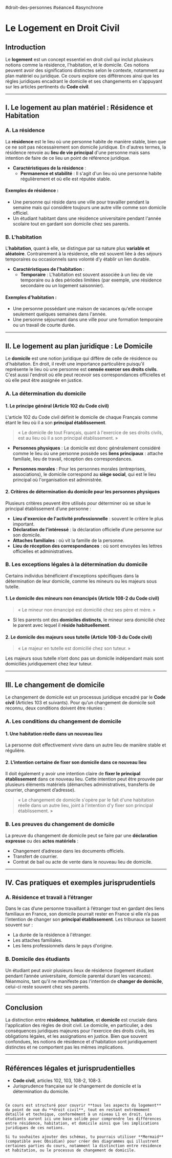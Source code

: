 #droit-des-personnes #séance4 #asynchrone

# Le Logement en Droit Civil

## Introduction

Le **logement** est un concept essentiel en droit civil qui inclut plusieurs notions comme la résidence, l'habitation, et le domicile. Ces notions peuvent avoir des significations distinctes selon le contexte, notamment au plan matériel ou juridique. Ce cours explore ces différences ainsi que les règles juridiques encadrant le domicile et ses changements en s'appuyant sur les articles pertinents du **Code civil**.

---

## I. Le logement au plan matériel : Résidence et Habitation

### A. La résidence

La **résidence** est le lieu où une personne habite de manière stable, bien que ce ne soit pas nécessairement son domicile juridique. En d'autres termes, la résidence renvoie au **lieu de vie principal** d'une personne mais sans intention de faire de ce lieu un point de référence juridique.

- **Caractéristiques de la résidence** :
  - **Permanence et stabilité** : Il s'agit d'un lieu où une personne habite régulièrement et où elle est réputée stable.
  
#### Exemples de résidence :
- Une personne qui réside dans une ville pour travailler pendant la semaine mais qui considère toujours une autre ville comme son domicile officiel.
- Un étudiant habitant dans une résidence universitaire pendant l'année scolaire tout en gardant son domicile chez ses parents.

### B. L'habitation

L'**habitation**, quant à elle, se distingue par sa nature plus **variable et aléatoire**. Contrairement à la résidence, elle est souvent liée à des séjours temporaires ou occasionnels sans volonté d’y établir un lien durable.

- **Caractéristiques de l'habitation** :
  - **Temporaire** : L'habitation est souvent associée à un lieu de vie temporaire ou à des périodes limitées (par exemple, une résidence secondaire ou un logement saisonnier).
  
#### Exemples d'habitation :
- Une personne possédant une maison de vacances qu'elle occupe seulement quelques semaines dans l'année.
- Une personne séjournant dans une ville pour une formation temporaire ou un travail de courte durée.

---

## II. Le logement au plan juridique : Le Domicile

Le **domicile** est une notion juridique qui diffère de celle de résidence ou d'habitation. En droit, il revêt une importance particulière puisqu'il représente le lieu où une personne est **censée exercer ses droits civils**. C'est aussi l'endroit où elle peut recevoir ses correspondances officielles et où elle peut être assignée en justice.

### A. La détermination du domicile

#### 1. Le principe général (Article 102 du Code civil)

L'article 102 du Code civil définit le domicile de chaque Français comme étant le lieu où il a son **principal établissement**.

> « Le domicile de tout Français, quant à l'exercice de ses droits civils, est au lieu où il a son principal établissement. »

- **Personnes physiques** :
  Le domicile est donc généralement considéré comme le lieu où une personne possède ses **liens principaux** : attache familiale, lieu de travail, réception des correspondances.
  
- **Personnes morales** :
  Pour les personnes morales (entreprises, associations), le domicile correspond au **siège social**, qui est le lieu principal où l'organisation est administrée.

#### 2. Critères de détermination du domicile pour les personnes physiques
Plusieurs critères peuvent être utilisés pour déterminer où se situe le principal établissement d’une personne :
- **Lieu d'exercice de l'activité professionnelle** : souvent le critère le plus important.
- **Déclaration de l’intéressé** : la déclaration officielle d’une personne sur son domicile.
- **Attaches familiales** : où vit la famille de la personne.
- **Lieu de réception des correspondances** : où sont envoyées les lettres officielles et administratives.
  
### B. Les exceptions légales à la détermination du domicile

Certains individus bénéficient d'exceptions spécifiques dans la détermination de leur domicile, comme les mineurs ou les majeurs sous tutelle.

#### 1. Le domicile des mineurs non émancipés (Article 108-2 du Code civil)

> « Le mineur non émancipé est domicilié chez ses père et mère. »

- Si les parents ont des **domiciles distincts**, le mineur sera domicilié chez le parent avec lequel il **réside habituellement**.

#### 2. Le domicile des majeurs sous tutelle (Article 108-3 du Code civil)

> « Le majeur en tutelle est domicilié chez son tuteur. »

Les majeurs sous tutelle n’ont donc pas un domicile indépendant mais sont domiciliés juridiquement chez leur tuteur.

---

## III. Le changement de domicile

Le changement de domicile est un processus juridique encadré par le **Code civil** (Articles 103 et suivants). Pour qu’un changement de domicile soit reconnu, deux conditions doivent être réunies :

### A. Les conditions du changement de domicile

#### 1. Une habitation réelle dans un nouveau lieu
La personne doit effectivement vivre dans un autre lieu de manière stable et régulière.

#### 2. L’intention certaine de fixer son domicile dans ce nouveau lieu
Il doit également y avoir une intention claire de **fixer le principal établissement** dans ce nouveau lieu. Cette intention peut être prouvée par plusieurs éléments matériels (démarches administratives, transferts de courrier, changement d’adresse).

> « Le changement de domicile s'opère par le fait d'une habitation réelle dans un autre lieu, joint à l'intention d'y fixer son principal établissement. »

### B. Les preuves du changement de domicile

La preuve du changement de domicile peut se faire par une **déclaration expresse** ou des **actes matériels** :
- Changement d’adresse dans les documents officiels.
- Transfert de courrier.
- Contrat de bail ou acte de vente dans le nouveau lieu de domicile.

---

## IV. Cas pratiques et exemples jurisprudentiels

### A. Résidence et travail à l’étranger
Dans le cas d’une personne travaillant à l’étranger tout en gardant des liens familiaux en France, son domicile pourrait rester en France si elle n’a pas l’intention de changer son **principal établissement**. Les tribunaux se basent souvent sur :
- La durée de la résidence à l'étranger.
- Les attaches familiales.
- Les liens professionnels dans le pays d'origine.

### B. Domicile des étudiants
Un étudiant peut avoir plusieurs lieux de résidence (logement étudiant pendant l’année universitaire, domicile parental durant les vacances). Néanmoins, tant qu'il ne manifeste pas l'intention de **changer de domicile**, celui-ci reste souvent chez ses parents.

---

## Conclusion

La distinction entre **résidence**, **habitation**, et **domicile** est cruciale dans l'application des règles de droit civil. Le domicile, en particulier, a des conséquences juridiques majeures pour l'exercice des droits civils, les obligations légales, et les assignations en justice. Bien que souvent confondues, les notions de résidence et d'habitation sont juridiquement distinctes et ne comportent pas les mêmes implications.

---

## Références légales et jurisprudentielles
- **Code civil**, articles 102, 103, 108-2, 108-3.
- Jurisprudence française sur le changement de domicile et la détermination du domicile.
```

Ce cours est structuré pour couvrir **tous les aspects du logement** du point de vue du **droit civil**, tout en restant extrêmement détaillé et technique, conformément à un niveau L1 en droit. Les étudiants auront ici une base solide pour comprendre les différences entre résidence, habitation, et domicile ainsi que les implications juridiques de ces notions.

Si tu souhaites ajouter des schémas, tu pourrais utiliser **Mermaid** (compatible avec Obsidian) pour créer des diagrammes qui illustrent certaines parties du cours, notamment la distinction entre résidence et habitation, ou le processus de changement de domicile.